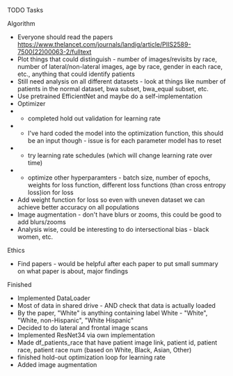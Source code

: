 TODO Tasks

Algorithm
* Everyone should read the papers https://www.thelancet.com/journals/landig/article/PIIS2589-7500(22)00063-2/fulltext
* Plot things that could distinguish - number of images/revisits by race, number of lateral/non-lateral images, age by race, gender in each race, etc., anything that could identify patients
* Still need analysis on all different datasets - look at things like number of patients in the normal dataset, bwa subset, bwa_equal subset, etc.
* Use pretrained EfficientNet and maybe do a self-implementation
* Optimizer
* * completed hold out validation for learning rate
* * I've hard coded the model into the optimization function, this should be an input though - issue is for each parameter model has to reset
* * try learning rate schedules (which will change learning rate over time)
* * optimize other hyperparamters - batch size, number of epochs, weights for loss function, different loss functions (than cross entropy loss)ion for loss
* Add weight function for loss so even with uneven dataset we can achieve better accuracy on all populations
* Image augmentation - don't have blurs or zooms, this could be good to add blurs/zooms
* Analysis wise, could be interesting to do intersectional bias - black women, etc.

Ethics
* Find papers - would be helpful after each paper to put small summary on what paper is about, major findings

Finished
* Implemented DataLoader
* Most of data in shared drive - AND check that data is actually loaded
* By the paper, "White" is anything containing label White - "White", "White, non-Hispanic", "White Hispanic"
* Decided to do lateral and frontal image scans
* Implemented ResNet34 via own implementation
* Made df_patients_race that have patient image link, patient id, patient race, patient race num (based on White, Black, Asian, Other)
* finished hold-out optimization loop for learning rate
* Added image augmentation
